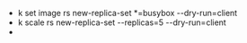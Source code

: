 - k set image rs new-replica-set *=busybox --dry-run=client
- k scale rs new-replica-set  --replicas=5 --dry-run=client
-
